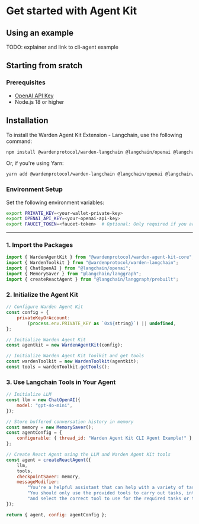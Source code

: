 ﻿---
sidebar_position: 2
---

# Get started with Agent Kit

## Using an example

TODO: explainer and link to cli-agent example

## Starting from sratch

### Prerequisites

-   [OpenAI API Key](https://platform.openai.com/docs/quickstart#create-and-export-an-api-key)
-   Node.js 18 or higher

## Installation

To install the Warden Agent Kit Extension - Langchain, use the following command:

```bash
npm install @wardenprotocol/warden-langchain @langchain/openai @langchain/langgraph
```

Or, if you're using Yarn:

```bash
yarn add @wardenprotocol/warden-langchain @langchain/openai @langchain/langgraph
```

### Environment Setup

Set the following environment variables:

```bash
export PRIVATE_KEY=<your-wallet-private-key>
export OPENAI_API_KEY=<your-openai-api-key>
export FAUCET_TOKEN=<faucet-token>  # Optional: Only required if you are using the faucet tool
```

---

### 1. Import the Packages

```javascript
import { WardenAgentKit } from "@wardenprotocol/warden-agent-kit-core";
import { WardenToolkit } from "@wardenprotocol/warden-langchain";
import { ChatOpenAI } from "@langchain/openai";
import { MemorySaver } from "@langchain/langgraph";
import { createReactAgent } from "@langchain/langgraph/prebuilt";
```

### 2. Initialize the Agent Kit

```javascript
// Configure Warden Agent Kit
const config = {
    privateKeyOrAccount:
        (process.env.PRIVATE_KEY as `0x${string}`) || undefined,
};

// Initialize Warden Agent Kit
const agentkit = new WardenAgentKit(config);

// Initialize Warden Agent Kit Toolkit and get tools
const wardenToolkit = new WardenToolkit(agentkit);
const tools = wardenToolkit.getTools();
```

### 3. Use Langchain Tools in Your Agent

```javascript
// Initialize LLM
const llm = new ChatOpenAI({
    model: "gpt-4o-mini",
});

// Store buffered conversation history in memory
const memory = new MemorySaver();
const agentConfig = {
    configurable: { thread_id: "Warden Agent Kit CLI Agent Example!" },
};

// Create React Agent using the LLM and Warden Agent Kit tools
const agent = createReactAgent({
    llm,
    tools,
    checkpointSaver: memory,
    messageModifier:
        "You're a helpful assistant that can help with a variety of tasks related to web3 tranactions." +
        "You should only use the provided tools to carry out tasks, interperate the users input" +
        "and select the correct tool to use for the required tasks or tasks.",
});

return { agent, config: agentConfig };
```
